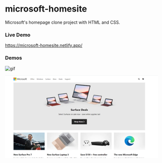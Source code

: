 # microsoft-homesite

Microsoft's homepage clone project with HTML and CSS.

### Live Demo 
https://microsoft-homesite.netlify.app/


### Demos
![gif](./img/readme/demo.gif)



![pic](./img/readme/mic1.png)
